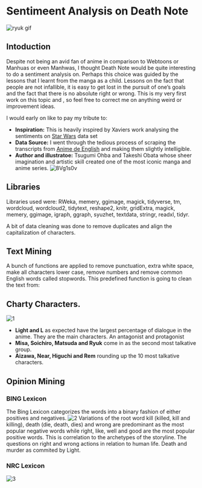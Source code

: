 # Sentimeent Analysis on Death Note
![ryuk gif](https://user-images.githubusercontent.com/93233240/145114947-acae8dd9-9e4b-4454-91e1-aeac3cabc7ae.gif)

##
## Intoduction
Despite not being an avid fan of anime in comparison to Webtoons or Manhuas or even Manhwas, I thought Death Note would be quite interesting to do a sentiment analysis on. Perhaps this choice was guided by the lessons that I learnt from the manga as a child. Lessons on the fact that people are not infallible, it is easy to get lost in the pursuit of one’s goals and the fact that there is no absolute right or wrong. This is my very first work on this topic and , so feel free to correct me on anything weird or improvement ideas.

I would early on like to pay my tribute to:
- **Inspiration:** This is heavily inspired by Xaviers work analysing the sentiments on [Star Wars](https://www.kaggle.com/xvivancos/analyzing-star-wars-movie-scripts) data set
- **Data Source:** I went through the tedious process of scraping the transcripts from [Anime de English](https://anime-de-english.com/category/transcripts/) and making them slightly intelligible. 
- **Author and illustratoe:**  Tsugumi Ohba and Takeshi Obata whose sheer imagination and artistic skill created one of the most iconic manga and anime series. 
![8Vg1s0v](https://user-images.githubusercontent.com/93233240/138996937-4fc952d7-972f-44a4-b38e-613f0f8639e7.jpg)

##
## Libraries
Libraries used were: RWeka, memery, ggimage, magick, tidyverse, tm, wordcloud, wordcloud2, tidytext, reshape2, knitr, gridExtra, magick, memery, ggimage, igraph, ggraph, syuzhet, textdata, stringr, readxl, tidyr.

A bit of data cleaning was done to remove duplicates and align the capitalization of characters.

##
## Text Mining
A bunch of functions are applied to remove punctuation, extra white space, make all characters lower case, remove numbers and remove common English words called stopwords. 
This predefined function is going to clean the text from:

##
## Charty Characters.
![1](https://user-images.githubusercontent.com/93233240/145224154-ce20ad9c-7706-451c-b868-849eca5eafe7.png)
- **Light and L** as expected have the largest percentage of dialogue in the anime. They are the main characters. An antagonist and protagonist
- **Misa, Soichiro, Matsuda and Ryuk** come in as the second most talkative group.
- **Aizawa, Near, Higuchi and Rem** rounding up the 10 most talkative characters.
##
## Opinion Mining
### BING Lexicon 
The Bing Lexicon categorizes the words into a binary fashion of either positives and negatives.
![2](https://user-images.githubusercontent.com/93233240/145231207-79e241cc-cd46-4118-8440-4777e14dbd78.png)
Variations of the root word kill (killed, kill and killing), death (die, death, dies) and wrong are predominant as the most popular negative words while right, like, well and good are the most popular positive words. This is correlation to the archetypes of the storyline. The questions on right and wrong actions in relation to human life. Death and murder as commited by Light.
### NRC Lexicon

![3](https://user-images.githubusercontent.com/93233240/145233053-869ff087-b357-4d09-9672-f00fba14f661.png)


